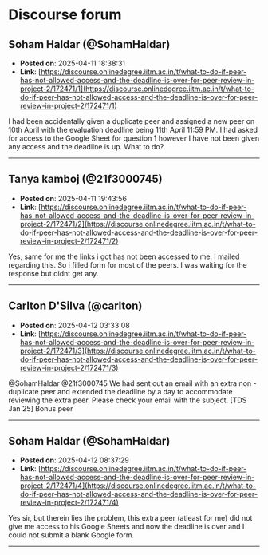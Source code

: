 # Discourse forum

## Soham Haldar (@SohamHaldar)
- **Posted on**: 2025-04-11 18:38:31
- **Link**: [https://discourse.onlinedegree.iitm.ac.in/t/what-to-do-if-peer-has-not-allowed-access-and-the-deadline-is-over-for-peer-review-in-project-2/172471/1](https://discourse.onlinedegree.iitm.ac.in/t/what-to-do-if-peer-has-not-allowed-access-and-the-deadline-is-over-for-peer-review-in-project-2/172471/1)

I had been accidentally given a duplicate peer and assigned a new peer on 10th April with the evaluation deadline being 11th April 11:59 PM. I had asked for access to the Google Sheet for question 1 however I have not been given any access and the deadline is up. What to do?

---

## Tanya kamboj (@21f3000745)
- **Posted on**: 2025-04-11 19:43:56
- **Link**: [https://discourse.onlinedegree.iitm.ac.in/t/what-to-do-if-peer-has-not-allowed-access-and-the-deadline-is-over-for-peer-review-in-project-2/172471/2](https://discourse.onlinedegree.iitm.ac.in/t/what-to-do-if-peer-has-not-allowed-access-and-the-deadline-is-over-for-peer-review-in-project-2/172471/2)

Yes, same for me the links i got has not been accessed to me. I mailed regarding this. So i filled form for most of the peers. I was waiting for the response but didnt get any.

---

## Carlton D'Silva (@carlton)
- **Posted on**: 2025-04-12 03:33:08
- **Link**: [https://discourse.onlinedegree.iitm.ac.in/t/what-to-do-if-peer-has-not-allowed-access-and-the-deadline-is-over-for-peer-review-in-project-2/172471/3](https://discourse.onlinedegree.iitm.ac.in/t/what-to-do-if-peer-has-not-allowed-access-and-the-deadline-is-over-for-peer-review-in-project-2/172471/3)

@SohamHaldar @21f3000745 We had sent out an email with an extra non - duplicate peer and extended the deadline by a day to accommodate reviewing the extra peer. Please check your email with the subject.
[TDS Jan 25] Bonus peer

---

## Soham Haldar (@SohamHaldar)
- **Posted on**: 2025-04-12 08:37:29
- **Link**: [https://discourse.onlinedegree.iitm.ac.in/t/what-to-do-if-peer-has-not-allowed-access-and-the-deadline-is-over-for-peer-review-in-project-2/172471/4](https://discourse.onlinedegree.iitm.ac.in/t/what-to-do-if-peer-has-not-allowed-access-and-the-deadline-is-over-for-peer-review-in-project-2/172471/4)

Yes sir, but therein lies the problem, this extra peer (atleast for me) did not give me access to his Google Sheets and now the deadline is over and I could not submit a blank Google form.

---
